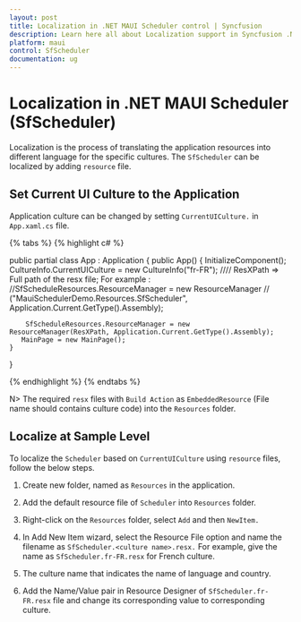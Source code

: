 ```yaml
---
layout: post
title: Localization in .NET MAUI Scheduler control | Syncfusion
description: Learn here all about Localization support in Syncfusion .NET MAUI Scheduler (SfScheduler) control and more.
platform: maui
control: SfScheduler
documentation: ug
---
```


# Localization in .NET MAUI Scheduler (SfScheduler)

Localization is the process of translating the application resources into different language for the specific cultures. The `SfScheduler` can be localized by adding `resource` file. 

## Set Current UI Culture to the Application

Application culture can be changed by setting `CurrentUICulture.` in `App.xaml.cs` file.

{% tabs %}
{% highlight c# %}

public partial class App : Application
{
	public App()
	{
		InitializeComponent();
		CultureInfo.CurrentUICulture = new CultureInfo("fr-FR");
      //// ResXPath => Full path of the resx file; For example : //SfScheduleResources.ResourceManager = new ResourceManager
      // ("MauiSchedulerDemo.Resources.SfScheduler", Application.Current.GetType().Assembly);

		SfScheduleResources.ResourceManager = new ResourceManager(ResXPath, Application.Current.GetType().Assembly);
	   MainPage = new MainPage();
	}
}

{% endhighlight %}
{% endtabs %}

N>
The required `resx` files with `Build Action` as `EmbeddedResource` (File name should contains culture code) into the `Resources` folder.

## Localize at Sample Level

To localize the `Scheduler` based on `CurrentUICulture` using `resource` files, follow the below steps.

   1. Create new folder, named as `Resources` in the application.

   2. Add the default resource file of `Scheduler` into `Resources` folder.

   3. Right-click on the `Resources` folder, select `Add` and then `NewItem.`

   4. In Add New Item wizard, select the Resource File option and name the filename as `SfScheduler.<culture name>.resx.` For example, give the name as `SfScheduler.fr-FR.resx` for French culture.

   5. The culture name that indicates the name of language and country.

   6. Add the Name/Value pair in Resource Designer of `SfScheduler.fr-FR.resx` file and change its corresponding value to corresponding culture.